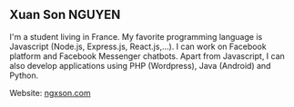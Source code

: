 ## Xuan Son NGUYEN

I'm a student living in France. My favorite programming language is Javascript (Node.js, Express.js, React.js,...). I can work on Facebook platform and Facebook Messenger chatbots. Apart from Javascript, I can also develop applications using PHP (Wordpress), Java (Android) and Python.

Website: [ngxson.com](https://ngxson.com)

